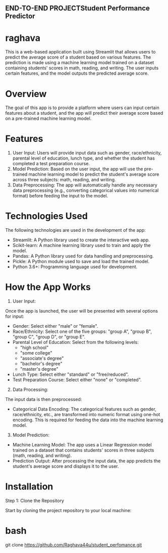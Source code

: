 ## END-TO-END PROJECTStudent Performance Predictor
# raghava
This is a web-based application built using Streamlit that allows users to predict the average score of a student based on various features. The prediction is made using a machine learning model trained on a dataset containing students' scores in math, reading, and writing. The user inputs certain features, and the model outputs the predicted average score.

# Overview

The goal of this app is to provide a platform where users can input certain features about a student, and the app will predict their average score based on a pre-trained machine learning model.

# Features

1. User Input: Users will provide input data such as gender, race/ethnicity, parental level of education, lunch type, and whether the student has completed a test preparation course.
2. Model Prediction: Based on the user input, the app will use the pre-trained machine learning model to predict the student's average score across three subjects: math, reading, and writing.
3. Data Preprocessing: The app will automatically handle any necessary data preprocessing (e.g., converting categorical values into numerical format) before feeding the input to the model.

# Technologies Used

The following technologies are used in the development of the app:

- Streamlit: A Python library used to create the interactive web app.
- Scikit-learn: A machine learning library used to train and apply the model.
- Pandas: A Python library used for data handling and preprocessing.
- Pickle: A Python module used to save and load the trained model.
- Python 3.6+: Programming language used for development.

# How the App Works

1. User Input:

Once the app is launched, the user will be presented with several options for input:

- Gender: Select either "male" or "female".
- Race/Ethnicity: Select one of the five groups: "group A", "group B", "group C", "group D", or "group E".
- Parental Level of Education: Select from the following levels:
  - "high school"
  - "some college"
  - "associate's degree"
  - "bachelor's degree"
  - "master's degree"
- Lunch Type: Select either "standard" or "free/reduced".
- Test Preparation Course: Select either "none" or "completed".

2. Data Processing:

The input data is then preprocessed:

- Categorical Data Encoding: The categorical features such as gender, race/ethnicity, etc., are transformed into numeric format using one-hot encoding. This is required for feeding the data into the machine learning model.

3. Model Prediction:

- Machine Learning Model: The app uses a Linear Regression model trained on a dataset that contains students' scores in three subjects (math, reading, and writing).
- Prediction Output: After processing the input data, the app predicts the student's average score and displays it to the user.

# Installation

Step 1: Clone the Repository

Start by cloning the project repository to your local machine:

# bash
git clone https://github.com/Raghava44u/student_perfomance.git

